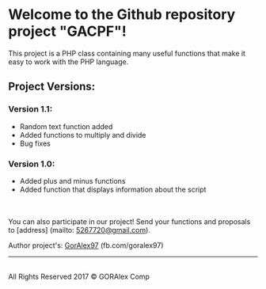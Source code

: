# Welcome to the Github repository project "GACPF"!

This project is a PHP class containing many useful functions that make it easy to work with the PHP language.

## Project Versions:

### Version 1.1:
* Random text function added
* Added functions to multiply and divide
* Bug fixes

### Version 1.0:
* Added plus and minus functions
* Added function that displays information about the script

<br><br>
You can also participate in our project!
Send your functions and proposals to [address] (mailto: 5267720@gmail.com).

Author project's: [GorAlex97](http://fb.com/goralex97) (fb.com/goralex97)
<hr><br>
All Rights Reserved 2017 &copy; GORAlex Comp
